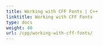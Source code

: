 ```yaml
---
title: Working with CFF Fonts | C++
linktitle: Working with CFF Fonts
type: docs
weight: 40
url: /cpp/working-with-cff-fonts/
---
```

